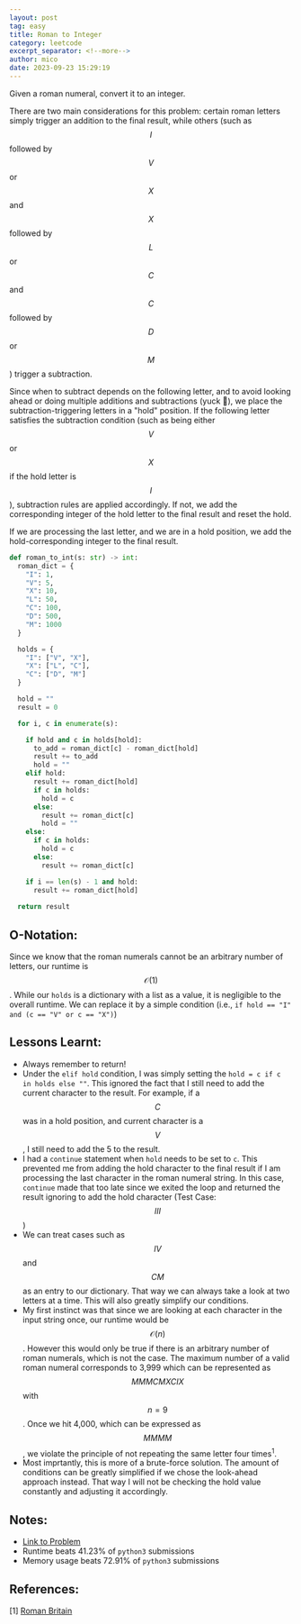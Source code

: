 ```yaml
---
layout: post
tag: easy
title: Roman to Integer
category: leetcode
excerpt_separator: <!--more-->
author: mico
date: 2023-09-23 15:29:19
---
```


Given a roman numeral, convert it to an integer.  
<!--more-->

There are two main considerations for this problem: certain roman letters simply trigger an addition to the final result, while others (such as $$I$$ followed by $$V$$ or $$X$$ and $$X$$ followed by $$L$$ or $$C$$ and $$C$$ followed by $$D$$ or $$M$$) trigger a subtraction.  

Since when to subtract depends on the following letter, and to avoid looking ahead or doing multiple additions and subtractions (yuck 🤮), we place the subtraction-triggering letters in a "hold" position. If the following letter satisfies the subtraction condition (such as being either $$V$$ or $$X$$ if the hold letter is $$I$$), subtraction rules are applied accordingly. If not, we add the corresponding integer of the hold letter to the final result and reset the hold.  

If we are processing the last letter, and we are in a hold position, we add the hold-corresponding integer to the final result.

```python
def roman_to_int(s: str) -> int:
  roman_dict = {
    "I": 1,
    "V": 5,
    "X": 10,
    "L": 50,
    "C": 100,
    "D": 500,
    "M": 1000
  }

  holds = {
    "I": ["V", "X"],
    "X": ["L", "C"],
    "C": ["D", "M"]
  }

  hold = ""
  result = 0

  for i, c in enumerate(s):

    if hold and c in holds[hold]:
      to_add = roman_dict[c] - roman_dict[hold]
      result += to_add
      hold = ""
    elif hold:
      result += roman_dict[hold]
      if c in holds:
        hold = c
      else:
        result += roman_dict[c]
        hold = ""
    else:
      if c in holds:
        hold = c
      else:
        result += roman_dict[c]

    if i == len(s) - 1 and hold:
      result += roman_dict[hold]
  
  return result
```

## O-Notation:

Since we know that the roman numerals cannot be an arbitrary number of letters, our runtime is $$\mathcal{O}(1)$$. While our `holds` is a dictionary with a list as a value, it is negligible to the overall runtime. We can replace it by a simple condition (i.e., `if hold == "I" and (c == "V" or c == "X")`)

## Lessons Learnt:
* Always remember to return!
* Under the `elif hold` condition, I was simply setting the `hold = c if c in holds else ""`. This ignored the fact that I still need to add the current character to the result. For example, if a $$C$$ was in a hold position, and current character is a $$V$$, I still need to add the 5 to the result.
* I had a `continue` statement when `hold` needs to be set to `c`. This prevented me from adding the hold character to the final result if I am processing the last character in the roman numeral string. In this case, `continue` made that too late since we exited the loop and returned the result ignoring to add the hold character (Test Case: $$III$$)
* We can treat cases such as $$IV$$ and $$CM$$ as an entry to our dictionary. That way we can always take a look at two letters at a time. This will also greatly simplify our conditions.
* My first instinct was that since we are looking at each character in the input string once, our runtime would be $$\mathcal{O}(n)$$. However this would only be true if there is an arbitrary number of roman numerals, which is not the case. The maximum number of a valid roman numeral corresponds to 3,999 which can be represented as $$MMMCMXCIX$$ with $$n=9$$. Once we hit 4,000, which can be expressed as $$MMMM$$, we violate the principle of not repeating the same letter four times<sup>1</sup>. 
* Most imprtantly, this is more of a brute-force solution. The amount of conditions can be greatly simplified if we chose the look-ahead approach instead. That way I will not be checking the hold value constantly and adjusting it accordingly.

## Notes:
* [Link to Problem](https://leetcode.com/problems/roman-to-integer/description/)
* Runtime beats 41.23% of `python3` submissions
* Memory usage beats 72.91% of `python3` submissions

## References:
[1] [Roman Britain](https://www.roman-britain.co.uk/life-in-roman-britain/the-roman-numeric-system/#:~:text=The%20highest%20number%20that%20can,of%20the%20same%20type%20together)
